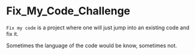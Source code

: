  # Fix_My_Code_Challenge
 `Fix my code` is a project where one will just jump into an existing
 code and fix it.

Sometimes the language of the code would be know, sometimes not.
